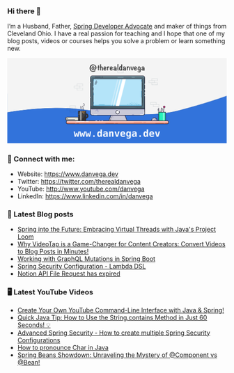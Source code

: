 ### Hi there 👋

I’m a Husband, Father, [Spring Developer Advocate](https://tanzu.vmware.com/developer/advocates/) and maker of things from Cleveland Ohio. I have a real passion for teaching and I hope that one of my blog posts, videos or courses helps you solve a problem or learn something new.

![Profile Header](./github_profile_header.png)

### 🤝 Connect with me:

- Website: https://www.danvega.dev
- Twitter: https://twitter.com/therealdanvega
- YouTube: http://www.youtube.com/danvega
- LinkedIn: https://www.linkedin.com/in/danvega

### 📝 Latest Blog posts

<!-- BLOG-POST-LIST:START -->
- [Spring into the Future: Embracing Virtual Threads with Java&#39;s Project Loom](https://www.danvega.dev/blog/2023/04/12/virtual-threads-spring)
- [Why VideoTap is a Game-Changer for Content Creators: Convert Videos to Blog Posts in Minutes!](https://www.danvega.dev/blog/2023/03/31/videotap)
- [Working with GraphQL Mutations in Spring Boot](https://www.danvega.dev/blog/2023/03/20/graphql-mutations)
- [Spring Security Configuration - Lambda DSL](https://www.danvega.dev/blog/2023/03/15/spring-security-lambda-dsl)
- [Notion API File Request has expired](https://www.danvega.dev/blog/2023/03/12/notion-api-file-expired)
<!-- BLOG-POST-LIST:END -->

### 🖥 Latest YouTube Videos

<!-- YOUTUBE:START -->
- [Create Your Own YouTube Command-Line Interface with Java &amp; Spring!](https://www.youtube.com/watch?v=Oi8JeTswYVI)
- [Quick Java Tip: How to Use the String.contains Method in Just 60 Seconds! 💡](https://www.youtube.com/watch?v=nSYpFhlUFzM)
- [Advanced Spring Security - How to create multiple Spring Security Configurations](https://www.youtube.com/watch?v=PczgM2L3w60)
- [How to pronounce Char in Java](https://www.youtube.com/watch?v=YTcoGEIuRUQ)
- [Spring Beans Showdown: Unraveling the Mystery of @Component vs @Bean!](https://www.youtube.com/watch?v=CWEQ-1vff1o)
<!-- YOUTUBE:END -->
